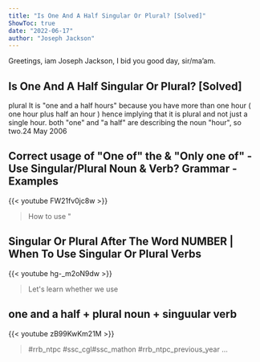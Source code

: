 ```yaml
---
title: "Is One And A Half Singular Or Plural? [Solved]"
ShowToc: true 
date: "2022-06-17"
author: "Joseph Jackson" 
---
```


Greetings, iam Joseph Jackson, I bid you good day, sir/ma’am.
## Is One And A Half Singular Or Plural? [Solved]
plural It is "one and a half hours" because you have more than one hour ( one hour plus half an hour ) hence implying that it is plural and not just a single hour. both "one" and "a half" are describing the noun "hour", so two.24 May 2006

## Correct usage of "One of" the & "Only one of" - Use Singular/Plural Noun & Verb? Grammar - Examples
{{< youtube FW21fv0jc8w >}}
>How to use "

## Singular Or Plural After The Word NUMBER | When To Use Singular Or Plural Verbs
{{< youtube hg-_m2oN9dw >}}
>Let's learn whether we use 

## one and a half  + plural noun + singuular verb
{{< youtube zB99KwKm21M >}}
>#rrb_ntpc #ssc_cgl#ssc_mathon #rrb_ntpc_previous_year ...


